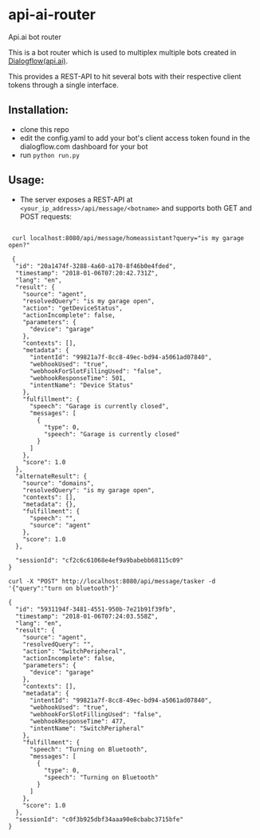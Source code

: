 # api-ai-router
Api.ai bot router


This is a bot router which is used to multiplex multiple bots created in [Dialogflow(api.ai)](https://dialogflow.com).

This provides a REST-API to hit several bots with their respective client tokens through a single interface.

## Installation:
 * clone this repo
 * edit the config.yaml to add your bot's client access token found in the dialogflow.com dashboard for your bot
 * run ```python run.py```
 
## Usage:
* The server exposes a REST-API at `<your_ip_address>/api/message/<botname>` and supports both GET and POST requests:

``` GET REQUEST:

 curl localhost:8080/api/message/homeassistant?query="is my garage open?"
 
 {
  "id": "20a1474f-3288-4a60-a170-8f46b0e4fded",
  "timestamp": "2018-01-06T07:20:42.731Z",
  "lang": "en",
  "result": {
    "source": "agent",
    "resolvedQuery": "is my garage open",
    "action": "getDeviceStatus",
    "actionIncomplete": false,
    "parameters": {
      "device": "garage"
    },
    "contexts": [],
    "metadata": {
      "intentId": "99821a7f-8cc8-49ec-bd94-a5061ad07840",
      "webhookUsed": "true",
      "webhookForSlotFillingUsed": "false",
      "webhookResponseTime": 501,
      "intentName": "Device Status"
    },
    "fulfillment": {
      "speech": "Garage is currently closed",
      "messages": [
        {
          "type": 0,
          "speech": "Garage is currently closed"
        }
      ]
    },
    "score": 1.0
  },
  "alternateResult": {
    "source": "domains",
    "resolvedQuery": "is my garage open",
    "contexts": [],
    "metadata": {},
    "fulfillment": {
      "speech": "",
      "source": "agent"
    },
    "score": 1.0
  },
  
  "sessionId": "cf2c6c61068e4ef9a9babebb68115c09"
}
```


``` POST request
curl -X "POST" http://localhost:8080/api/message/tasker -d '{"query":"turn on bluetooth"}'

{
  "id": "5931194f-3481-4551-950b-7e21b91f39fb",
  "timestamp": "2018-01-06T07:24:03.558Z",
  "lang": "en",
  "result": {
    "source": "agent",
    "resolvedQuery": "",
    "action": "SwitchPeripheral",
    "actionIncomplete": false,
    "parameters": {
      "device": "garage"
    },
    "contexts": [],
    "metadata": {
      "intentId": "99821a7f-8cc8-49ec-bd94-a5061ad07840",
      "webhookUsed": "true",
      "webhookForSlotFillingUsed": "false",
      "webhookResponseTime": 477,
      "intentName": "SwitchPeripheral"
    },
    "fulfillment": {
      "speech": "Turning on Bluetooth",
      "messages": [
        {
          "type": 0,
          "speech": "Turning on Bluetooth"
        }
      ]
    },
    "score": 1.0
  },
  "sessionId": "c0f3b925dbf34aaa90e8cbabc3715bfe"
}
```

